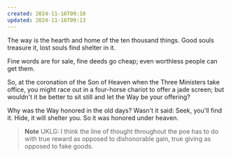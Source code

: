 ```yaml
---
created: 2024-11-16T09:10
updated: 2024-11-16T09:13
---
```



The way is the hearth and home
of the ten thousand things.
Good souls treasure it,
lost souls find shelter in it.

Fine words are for sale,
fine deeds go cheap;
even worthless people can get them.

So, at the coronation of the Son of Heaven
when the Three Ministers take office,
you might race out in a four-horse chariot
to offer a jade screen;
but wouldn't it be better to sit still
and let the Way be your offering?

Why was the Way honored
in the old days?
Wasn't it said:
Seek, you'll find it.
Hide, it will shelter you.
So it was honored under heaven.


> **Note** UKLG: I think the line of thought throughout the poe has to do with true reward as opposed to dishonorable gain, true giving as opposed to fake goods.


